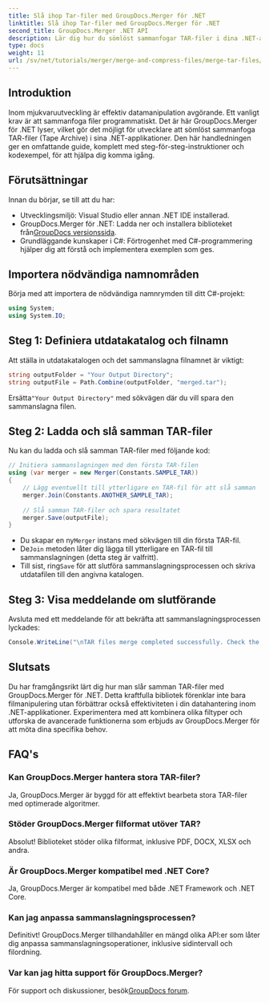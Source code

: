 ```yaml
---
title: Slå ihop Tar-filer med GroupDocs.Merger för .NET
linktitle: Slå ihop Tar-filer med GroupDocs.Merger för .NET
second_title: GroupDocs.Merger .NET API
description: Lär dig hur du sömlöst sammanfogar TAR-filer i dina .NET-applikationer med GroupDocs.Merger. Denna handledning ger en omfattande, steg-för-steg metod, komplett med kodexempel.
type: docs
weight: 11
url: /sv/net/tutorials/merger/merge-and-compress-files/merge-tar-files/
---
```

## Introduktion

Inom mjukvaruutveckling är effektiv datamanipulation avgörande. Ett vanligt krav är att sammanfoga filer programmatiskt. Det är här GroupDocs.Merger för .NET lyser, vilket gör det möjligt för utvecklare att sömlöst sammanfoga TAR-filer (Tape Archive) i sina .NET-applikationer. Den här handledningen ger en omfattande guide, komplett med steg-för-steg-instruktioner och kodexempel, för att hjälpa dig komma igång.

## Förutsättningar

Innan du börjar, se till att du har:

- Utvecklingsmiljö: Visual Studio eller annan .NET IDE installerad.
-  GroupDocs.Merger för .NET: Ladda ner och installera biblioteket från[GroupDocs versionssida](https://releases.groupdocs.com/merger/net/).
- Grundläggande kunskaper i C#: Förtrogenhet med C#-programmering hjälper dig att förstå och implementera exemplen som ges.

## Importera nödvändiga namnområden

Börja med att importera de nödvändiga namnrymden till ditt C#-projekt:

```csharp
using System;
using System.IO;
```

## Steg 1: Definiera utdatakatalog och filnamn

Att ställa in utdatakatalogen och det sammanslagna filnamnet är viktigt:

```csharp
string outputFolder = "Your Output Directory";
string outputFile = Path.Combine(outputFolder, "merged.tar");
```

 Ersätta`"Your Output Directory"` med sökvägen där du vill spara den sammanslagna filen.

## Steg 2: Ladda och slå samman TAR-filer

Nu kan du ladda och slå samman TAR-filer med följande kod:

```csharp
// Initiera sammanslagningen med den första TAR-filen
using (var merger = new Merger(Constants.SAMPLE_TAR))
{
    // Lägg eventuellt till ytterligare en TAR-fil för att slå samman
    merger.Join(Constants.ANOTHER_SAMPLE_TAR);
    
    // Slå samman TAR-filer och spara resultatet
    merger.Save(outputFile);
}
```

-  Du skapar en ny`Merger` instans med sökvägen till din första TAR-fil.
-  De`Join` metoden låter dig lägga till ytterligare en TAR-fil till sammanslagningen (detta steg är valfritt).
-  Till sist, ring`Save` för att slutföra sammanslagningsprocessen och skriva utdatafilen till den angivna katalogen.

## Steg 3: Visa meddelande om slutförande

Avsluta med ett meddelande för att bekräfta att sammanslagningsprocessen lyckades:

```csharp
Console.WriteLine("\nTAR files merge completed successfully. Check the output in {0}", outputFolder);
```

## Slutsats

Du har framgångsrikt lärt dig hur man slår samman TAR-filer med GroupDocs.Merger för .NET. Detta kraftfulla bibliotek förenklar inte bara filmanipulering utan förbättrar också effektiviteten i din datahantering inom .NET-applikationer. Experimentera med att kombinera olika filtyper och utforska de avancerade funktionerna som erbjuds av GroupDocs.Merger för att möta dina specifika behov.

## FAQ's

### Kan GroupDocs.Merger hantera stora TAR-filer?
Ja, GroupDocs.Merger är byggd för att effektivt bearbeta stora TAR-filer med optimerade algoritmer.

### Stöder GroupDocs.Merger filformat utöver TAR?
Absolut! Biblioteket stöder olika filformat, inklusive PDF, DOCX, XLSX och andra.

### Är GroupDocs.Merger kompatibel med .NET Core?
Ja, GroupDocs.Merger är kompatibel med både .NET Framework och .NET Core.

### Kan jag anpassa sammanslagningsprocessen?
Definitivt! GroupDocs.Merger tillhandahåller en mängd olika API:er som låter dig anpassa sammanslagningsoperationer, inklusive sidintervall och filordning.

### Var kan jag hitta support för GroupDocs.Merger?
 För support och diskussioner, besök[GroupDocs forum](https://forum.groupdocs.com/c/merger/32).